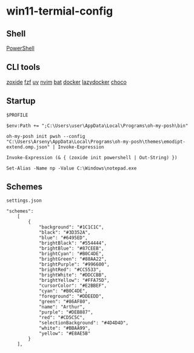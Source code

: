 # win11-termial-config

## Shell

[PowerShell](https://github.com/PowerShell/PowerShell)

## CLI tools

[zoxide](https://github.com/ajeetdsouza/zoxide?ysclid=mai8uvgczi820479217)
[fzf](https://github.com/junegunn/fzf)
[uv](https://docs.astral.sh/uv/)
[nvim](https://neovim.io/)
[bat](https://github.com/sharkdp/bat)
[docker](https://www.docker.com/products/docker-desktop/)
[lazydocker](https://github.com/jesseduffield/lazydocker)
[choco](https://chocolatey.org/install)

## Startup

`$PROFILE`
```
$env:Path += ";C:\Users\user\AppData\Local\Programs\oh-my-posh\bin"

oh-my-posh init pwsh --config "C:\Users\Arseny\AppData\Local\Programs\oh-my-posh\themes\emodipt-extend.omp.json" | Invoke-Expression

Invoke-Expression (& { (zoxide init powershell | Out-String) })

Set-Alias -Name np -Value C:\Windows\notepad.exe
```

## Schemes

`settings.json`
```
"schemes": 
    [
        {
            "background": "#1C1C1C",
            "black": "#3D352A",
            "blue": "#6495ED",
            "brightBlack": "#554444",
            "brightBlue": "#87CEEB",
            "brightCyan": "#B0C4DE",
            "brightGreen": "#88AA22",
            "brightPurple": "#996600",
            "brightRed": "#CC5533",
            "brightWhite": "#DDCCBB",
            "brightYellow": "#FFA75D",
            "cursorColor": "#E2BBEF",
            "cyan": "#B0C4DE",
            "foreground": "#DDEEDD",
            "green": "#86AF80",
            "name": "Arthur",
            "purple": "#DEB887",
            "red": "#CD5C5C",
            "selectionBackground": "#4D4D4D",
            "white": "#BBAA99",
            "yellow": "#E8AE5B"
        }
    ],
```

